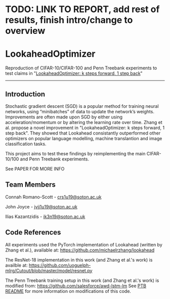 # TODO: LINK TO REPORT, add rest of results, finish intro/change to overview

# LookaheadOptimizer
Reproduction of CIFAR-10/CIFAR-100 and Penn Treebank experiments to test claims in "[LookaheadOptimizer: k steps forward, 1 step back](https://arxiv.org/abs/1907.08610)" 

-----------------------------------------------------------------

## Introduction 
Stochastic gradient descent (SGD) is a popular method for training neural networks, using “minibatches” of data to update the network’s weights.  Improvements are often made upon SGD by either using acceleration/momentum or by altering the learning rate over time. Zhang et al. propose a novel improvement in "LookaheadOptimizer: k steps forward, 1 step back". They showed that Lookahead consistantly outperformed other optimizers on popular language modelling, machine translantion and image classification tasks. 

This project aims to test these findings by reimplementing the main CIFAR-10/100 and Penn Treebank experiments. 

See PAPER FOR MORE INFO


## Team Members 

Connah Romano-Scott - crs1u19@soton.ac.uk

John Joyce - jvjj1u19@soton.ac.uk

Ilias Kazantzidis - ik3n19@soton.ac.uk

## Code References 

All experiments used the PyTorch implementation of Lookahead (written by Zhang et al.), available at: https://github.com/michaelrzhang/lookahead

The ResNet-18 implementation in this work (and Zhang et al.'s work) is availble at: https://github.com/uoguelph-mlrg/Cutout/blob/master/model/resnet.py

The Penn Treebank training setup in this work (and Zhang et al.'s work) is modified from: https://github.com/salesforce/awd-lstm-lm
See [PTB README](https://github.com/COMP6248-Reproducability-Challenge/LookaheadOptimizer/blob/master/PTB/README.MD) for more information on modifications of this code. 
